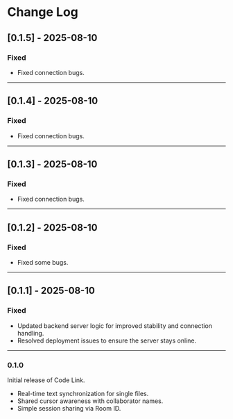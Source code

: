 # Change Log

## [0.1.5] - 2025-08-10

### Fixed
-   Fixed connection bugs.

---

## [0.1.4] - 2025-08-10

### Fixed
-   Fixed connection bugs.

---

## [0.1.3] - 2025-08-10

### Fixed
-   Fixed connection bugs.

---

## [0.1.2] - 2025-08-10

### Fixed
-   Fixed some bugs.

---

## [0.1.1] - 2025-08-10

### Fixed
-   Updated backend server logic for improved stability and connection handling.
-   Resolved deployment issues to ensure the server stays online.

---

### 0.1.0

Initial release of Code Link.
* Real-time text synchronization for single files.
* Shared cursor awareness with collaborator names.
* Simple session sharing via Room ID.